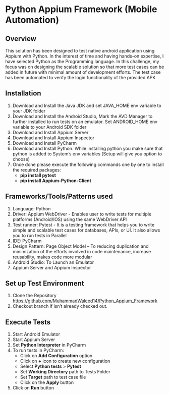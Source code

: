 # Python Appium Framework (Mobile Automation)
## Overview
This solution has been designed to test native android application using Appium with Python. In the interest of time and having hands-on expertise, I have selected Python as the Programming language.  In this challenge, my focus was on designing the scalable solution so that more test cases can be added in future with minimal amount of development efforts. The test case has been automated to verify the login functionality of the provided APK
## Installation
1.	Download and Install the Java JDK and set JAVA_HOME env variable to your JDK folder
2.	Download and Install the Android Studio, Mark the AVD Manager to further installed to run tests on an emulator. Set ANDROID_HOME env variable to your Android SDK folder
3.	Download and Install Appium Server
4.	Download and Install Appium Inspector
5.	Download and Install PyCharm
6.	Download and Install Python. While installing python you make sure that python is added to System’s env variables (Setup will give you option to choose)
7.	Once done please execute the following commands one by one to install the required packages:
    * **pip install pytest**
    * **pip install Appium-Python-Client**
## Frameworks/Tools/Patterns used
1. Language: Python
2. Driver: Appium WebDriver - Enables user to write tests for multiple platforms (Android/IOS) using the same WebDriver API
3.	Test runner: Pytest - It is a testing framework that helps you to write simple and scalable test cases for databases, APIs, or UI. It also allows you to run tests in Parallel
4.	IDE: PyCharm
5.	Design Pattern: Page Object Model – To reducing duplication and minimization of the efforts involved in code maintenance, increase reusability, makes code more modular
6.	Android Studio: To Launch an Emulator
7.	Appium Server and Appium Inspector
## Set up Test Environment
1.	Clone the Repository https://github.com/MuhammadWaleed14/Python_Appium_Framework
2.	Checkout branch if isn’t already checked out.
## Execute Tests 
1.	Start Android Emulator
2.	Start Appium Server
3.	Set **Python Interpreter** in PyCharm
4.	To run tests in PyCharm:
     * Click on **Add Configuration** option
     * Click on **+** icon to create new configuration
     * Select **Python tests** > **Pytest**
     * Set **Working Directory** path to Tests Folder
     * Set **Target** path to test case file
     * Click on the **Apply** button
5.	Click on **Run** button

